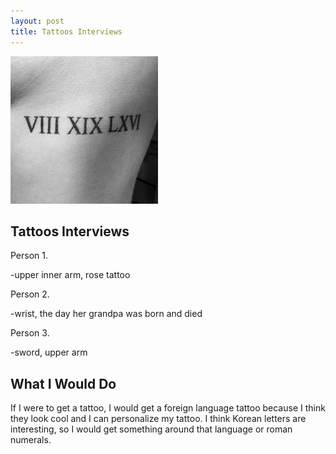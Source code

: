 ```yaml
---
layout: post
title: Tattoos Interviews 
---
```


![Number Tattoo](/images/tattoo3.jpg)

## Tattoos Interviews

Person 1.

-upper inner arm, rose tattoo

Person 2.

-wrist, the day her grandpa was born and died

Person 3.

-sword, upper arm 

## What I Would Do

If I were to get a tattoo, I would get a foreign language tattoo because I think they look cool and I can personalize my tattoo.
I think Korean letters are interesting, so I would get something around that language or roman numerals. 
